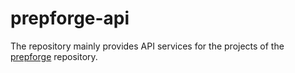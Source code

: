 # prepforge-api
The repository mainly provides API services for the projects of the [prepforge](https://github.com/dafengzhen/prepforge) repository.
